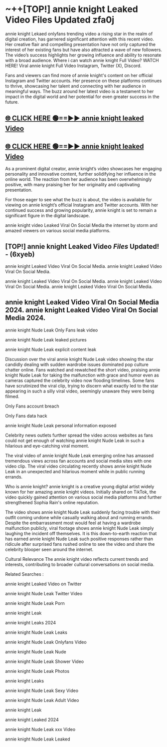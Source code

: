 # ~++[TOP!] annie knight Leaked Video Files Updated zfa0j

 annie knight Lekaed onlyfans trending video a rising star in the realm of digital creation, has garnered significant attention with this recent video. Her creative flair and compelling presentation have not only captured the interest of her existing fans but have also attracted a wave of new followers. The video’s success highlights her growing influence and ability to resonate with a broad audience.
Where i can watch  annie knight Full Video? WATCH HERE! Viral  annie knight Full Video Instagram, Twitter (X), Discord.


Fans and viewers can find more of  annie knight's content on her official Instagram and Twitter accounts. Her presence on these platforms continues to thrive, showcasing her talent and connecting with her audience in meaningful ways. The buzz around her latest video is a testament to her impact in the digital world and her potential for even greater success in the future.


## [🌐 CLICK HERE 🟢==►►  annie knight leaked Video ](https://onlyclips.site?title=annie_knight&ref=git)

## [🌐 CLICK HERE 🟢==►►  annie knight leaked Video ](https://onlyclips.site?title=annie_knight&ref=git)


As a prominent digital creator,  annie knight’s video showcases her engaging personality and innovative content, further solidifying her influence in the online world. The reaction from her audience has been overwhelmingly positive, with many praising her for her originality and captivating presentation.

For those eager to see what the buzz is about, the video is available for viewing on  annie knight’s official Instagram and Twitter accounts. With her continued success and growing popularity,  annie knight is set to remain a significant figure in the digital landscape.


  annie knight video Leaked Viral On Social Media the internet by storm and amazed viewers on various social media platforms.


## [TOP!]  annie knight Leaked Video *Files* Updated! - (6xyeb) 

 annie knight Leaked Video Viral On Social Media. annie knight Leaked Video Viral On Social Media.

 annie knight Leaked Video Viral On Social Media. annie knight Leaked Video Viral On Social Media. annie knight Leaked Video Viral On Social Media.


##  annie knight Leaked Video Viral On Social Media 2024. annie knight Leaked Video Viral On Social Media 2024.
 annie knight Nude Leak Only Fans leak video

 annie knight Nude Leak leaked pictures

 annie knight Nude Leak explicit content leak

Discussion over the viral  annie knight Nude Leak video showing the star candidly dealing with sudden wardrobe issues dominated pop culture chatter online. Fans watched and rewatched the short video, praising  annie knight Nude Leak for taking the malfunction with grace and humor even as cameras captured the celebrity video now flooding timelines. Some fans have scrutinized the viral clip, trying to discern what exactly led to the star appearing in such a silly viral video, seemingly unaware they were being filmed.


Only Fans account breach

Only Fans data hack

 annie knight Nude Leak personal information exposed

Celebrity news outlets further spread the video across websites as fans could not get enough of watching  annie knight Nude Leak in such a hilarious and eye-catching viral moment.


The viral video of  annie knight Nude Leak emerging online has amassed tremendous views across fan accounts and social media sites with one video clip. The viral video circulating recently shows  annie knight Nude Leak in an unexpected and hilarious moment while in public running errands.


Who is  annie knight?  annie knight is a creative young digital artist widely known for her amazing  annie knight videos. Initially shared on TikTok, the video quickly gained attention on various social media platforms and further strengthened Sophia Rain's online reputation.

The video shows  annie knight Nude Leak suddenly facing trouble with their outfit coming undone while casually walking about and running errands. Despite the embarrassment most would feel at having a wardrobe malfunction publicly, viral footage shows  annie knight Nude Leak simply laughing the incident off themselves. It is this down-to-earth reaction that has earned  annie knight Nude Leak such positive responses rather than ridicule after surprised fans rushed online to see the video and share the celebrity blooper seen around the internet.

Cultural Relevance The  annie knight video reflects current trends and interests, contributing to broader cultural conversations on social media.

Related Searches :

 annie knight Leaked Video on Twitter

 annie knight Nude Leak Twitter Video

 annie knight Nude Leak Porn

 annie knight Leak 

 annie knight Leaks 2024

 annie knight Nude Leak Leaks

 annie knight Nude Leak Onlyfans Video

 annie knight Nude Leak Nude

 annie knight Nude Leak Shower Video

 annie knight Nude Leak Photos

 annie knight Leaks

 annie knight Nude Leak Sexy Video

 annie knight Nude Leak Adult Video

 annie knight Leak

 annie knight Leaked 2024

 annie knight Nude Leak xxx Video

 annie knight Nude Leak Leaked